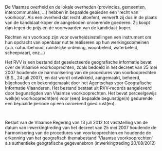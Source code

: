 De Vlaamse overheid en de lokale overheden (provincies, gemeenten, intercommunales, ...) hebben in bepaalde gebieden een 'recht van voorkoop'. 
Als een overheid dat recht uitoefent, verwerft zij dus in de plaats van de kandidaat-koper de aangeboden onroerende goederen. 
Zij koopt dan tegen de prijs en de voorwaarden van de kandidaat-koper. 

Rechten van voorkoop zijn voor overheidsinstellingen een instrument om hun opdracht van openbaar nut te realiseren op hun werkingsdomeinen 
(o.a. natuurbehoud, ruimtelijke ordening, woonbeleid, waterbeleid, scheepvaart, enz...)  
 
Het RVV is een bestand dat geselecteerde geografische informatie bevat over de Vlaamse voorkooprechten, 
zoals bedoeld in het decreet van 25 mei 2007 houdende de harmonisering van de procedures van voorkooprechten (B.S., 24 juli 2007), en dat wordt ontwikkeld, aangemaakt, 
beheerd, bijgehouden en bekendgemaakt door het Agentschap voor Geografische Informatie Vlaanderen. Het bestand bestaat uit RVV-records aangeleverd door 
begunstigden van Vlaamse voorkooprechten. Het bevat perceelgewijs welk(e) voorkooprecht(en) voor (een) bepaalde begunstige(n) gedurende een bepaalde periode 
op een onroerend goed rust(en).

<br/>

Besluit van de Vlaamse Regering van 13 juli 2012 tot vaststelling van de datum van inwerkingtreding van het decreet van 25 mei 2007 houdende de harmonisering van de procedures van voorkooprechten en houdende de erkenning van het geografisch themabestand 'Vlaamse voorkooprechten' als authentieke geografische gegevensbron (inwerkingtreding 20/08/2012)
